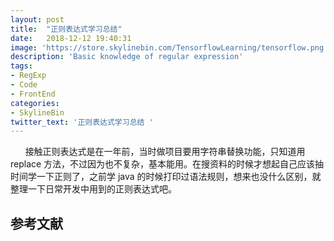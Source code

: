 ```yaml
---
layout: post
title:  "正则表达式学习总结"
date:   2018-12-12 19:40:31
image: 'https://store.skylinebin.com/TensorflowLearning/tensorflow.png'
description: 'Basic knowledge of regular expression'
tags:
- RegExp
- Code
- FrontEnd
categories:
- SkylineBin
twitter_text: '正则表达式学习总结 '
---  
```


&nbsp;&nbsp;&nbsp;&nbsp;&nbsp;&nbsp;接触正则表达式是在一年前，当时做项目要用字符串替换功能，只知道用 replace 方法，不过因为也不复杂，基本能用。在搜资料的时候才想起自己应该抽时间学一下正则了，之前学 java 的时候打印过语法规则，想来也没什么区别，就整理一下日常开发中用到的正则表达式吧。




## 参考文献  
